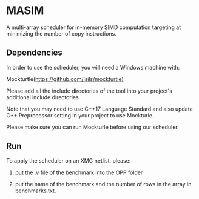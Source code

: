 # MASIM
A multi-array scheduler for in-memory SIMD computation targeting at minimizing the number of copy instructions.

## Dependencies
In order to use the scheduler, you will need a Windows machine with:

Mockturtle(https://github.com/lsils/mockturtle)

Please add all the include directories of the tool into your project's additional include directories.

Note that you may need to use C++17 Language Standard and also update C++ Preprocessor setting in your project to use Mockturle.

Please make sure you can run Mockturle before using our scheduler.

## Run
To apply the scheduler on an XMG netlist, please:

1) put the .v file of the benchmark into the OPP folder

2) put the name of the benchmark and the number of rows in the array in benchmarks.txt.
